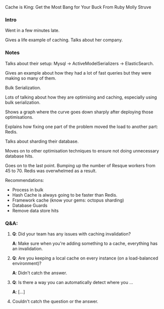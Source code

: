 Cache is King: Get the Most Bang for Your Buck From Ruby
Molly Struve

### Intro

Went in a few minutes late.

Gives a life example of caching. Talks about her company.

### Notes

Talks about their setup: Mysql -> ActiveModelSerializers -> ElasticSearch.

Gives an example about how they had a lot of fast queries but they were making so many of them.

Bulk Serialization.

Lots of talking about how they are optimising and caching, especially using bulk serialization.

Shows a graph where the curve goes down sharply after deploying those optimisations.

Explains how fixing one part of the problem moved the load to another part: Redis.

Talks about sharding their database.

Moves on to other optimisation techniques to ensure not doing unnecessary database hits.

Goes on to the last point. Bumping up the number of Resque workers from 45 to 70. Redis was overwhelmed as a result.

Recommendations:

- Process in bulk
- Hash Cache is always going to be faster than Redis.
- Framework cache (know your gems: octopus sharding)
- Database Guards
- Remove data store hits

### Q&A:

1. **Q**: Did your team has any issues with caching invalidation?

   **A**: Make sure when you're adding something to a cache, everything has an invalidation.

2. **Q**: Are you keeping a local cache on every instance (on a load-balanced environment)?

   **A**: Didn't catch the answer.

3. **Q**: Is there a way you can automatically detect where you ...

   **A**: [...]

4. Couldn't catch the question or the answer.
